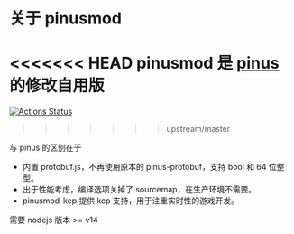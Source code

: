# 关于 pinusmod

<<<<<<< HEAD
pinusmod 是 [pinus](https://github.com/node-pinus/pinus) 的修改自用版
=======
[![Actions Status](https://github.com/node-pinus/pinus/workflows/ci/badge.svg?branch=master&event=push)](https://github.com/node-pinus/pinus/actions)
>>>>>>> upstream/master

与 pinus 的区别在于

* 内置 protobuf.js，不再使用原本的 pinus-protobuf，支持 bool 和 64 位整型。
* 出于性能考虑，编译选项关掉了 sourcemap，在生产环境不需要。
* pinusmod-kcp 提供 kcp 支持，用于注重实时性的游戏开发。

需要 nodejs 版本 >= v14